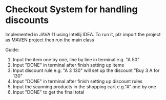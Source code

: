 # Checkout System for handling discounts
Implemented in JAVA 11 using Intellij IDEA.
To run it, plz import the project as MAVEN project then run the main class

Guide:
1. Input the item one by one, line by line in terminal e.g. "A 50"
2. Input "DONE" in terminal after finish setting up items
3. Input discount rule e.g. "A 3 130" will set up the discount "Buy 3 A for 130"
4. Input "DONE" in terminal after finish setting up discount rules
5. Input the scanning products in the shopping cart e.g."A" one by one
6. Input "DONE" to get the final total
